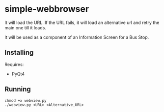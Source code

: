 simple-webbrowser
=================

It will load the URL.
If the URL fails, it will load an alternative url and retry the main one till it loads.

It will be used as a component of an Information Screen for a Bus Stop.

Installing
----------

Requires:
* PyQt4

Running
-------
```
chmod +x webview.py
./webview.py <URL> <Alternative_URL>
```
